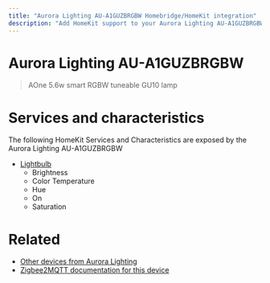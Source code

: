 ```yaml
---
title: "Aurora Lighting AU-A1GUZBRGBW Homebridge/HomeKit integration"
description: "Add HomeKit support to your Aurora Lighting AU-A1GUZBRGBW, using Homebridge, Zigbee2MQTT and homebridge-z2m."
---
```

<!---
This file has been GENERATED using src/docgen/docgen.ts
DO NOT EDIT THIS FILE MANUALLY!
-->
# Aurora Lighting AU-A1GUZBRGBW
> AOne 5.6w smart RGBW tuneable GU10 lamp


# Services and characteristics
The following HomeKit Services and Characteristics are exposed by
the Aurora Lighting AU-A1GUZBRGBW

* [Lightbulb](../../light.md)
  * Brightness
  * Color Temperature
  * Hue
  * On
  * Saturation


# Related
* [Other devices from Aurora Lighting](../index.md#aurora_lighting)
* [Zigbee2MQTT documentation for this device](https://www.zigbee2mqtt.io/devices/AU-A1GUZBRGBW.html)